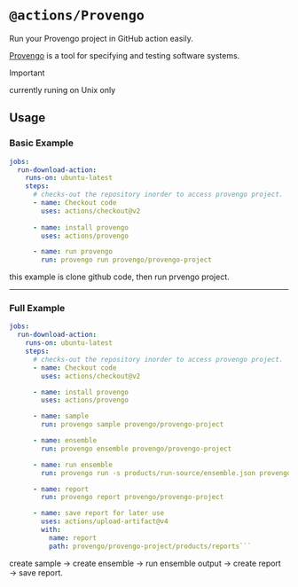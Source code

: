 # `@actions/Provengo`

Run your Provengo project in GitHub action easily.

[Provengo](https://provengo.tech/) is a tool for specifying and testing software systems.

> [!IMPORTANT]
> currently runing on Unix only


## Usage

### Basic Example

```yaml
jobs:
  run-download-action:
    runs-on: ubuntu-latest
    steps:
      # checks-out the repository inorder to access provengo project.     
      - name: Checkout code
        uses: actions/checkout@v2
           
      - name: install provengo
        uses: actions/provengo

      - name: run provengo
        run: provengo run provengo/provengo-project
```
this example is clone github code, then run prvengo project. 


---

### Full Example

```yaml
jobs:
  run-download-action:
    runs-on: ubuntu-latest
    steps:
      # checks-out the repository inorder to access provengo project.
      - name: Checkout code
        uses: actions/checkout@v2

      - name: install provengo
        uses: actions/provengo

      - name: sample
        run: provengo sample provengo/provengo-project

      - name: ensemble
        run: provengo ensemble provengo/provengo-project

      - name: run ensemble 
        run: provengo run -s products/run-source/ensemble.json provengo/provengo-project

      - name: report
        run: provengo report provengo/provengo-project

      - name: save report for later use
        uses: actions/upload-artifact@v4
        with:
          name: report
          path: provengo/provengo-project/products/reports```
```

create sample &rarr; create ensemble &rarr; run ensemble output &rarr; create report &rarr; save report. 

